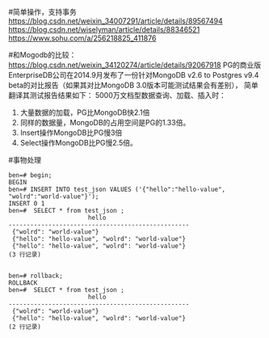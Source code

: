 #简单操作，支持事务
https://blog.csdn.net/weixin_34007291/article/details/89567494
https://blog.csdn.net/wiselyman/article/details/88346521
https://www.sohu.com/a/256218825_411876


#和Mogodb的比较：
https://blog.csdn.net/weixin_34120274/article/details/92067918
PG的商业版EnterpriseDB公司在2014.9月发布了一份针对MongoDB v2.6 to Postgres v9.4 beta的对比报告（如果其对比MongoDB 3.0版本可能测试结果会有差别）， 简单翻译其测试报告结果如下：
5000万文档型数据查询、加载、插入时：
1. 大量数据的加载，PG比MongoDB快2.1倍
2. 同样的数据量，MongoDB的占用空间是PG的1.33倍。
3. Insert操作MongoDB比PG慢3倍
4. Select操作MongoDB比PG慢2.5倍。


#事物处理
```
ben=# begin;
BEGIN
ben=# INSERT INTO test_json VALUES ('{"hello":"hello-value", "wolrd":"world-value"}');
INSERT 0 1
ben=#  SELECT * from test_json ;
                      hello
--------------------------------------------------
 {"wolrd": "world-value"}
 {"hello": "hello-value", "wolrd": "world-value"}
 {"hello": "hello-value", "wolrd": "world-value"}
(3 行记录)


ben=# rollback;
ROLLBACK
ben=#  SELECT * from test_json ;
                      hello
--------------------------------------------------
 {"wolrd": "world-value"}
 {"hello": "hello-value", "wolrd": "world-value"}
(2 行记录)
```
